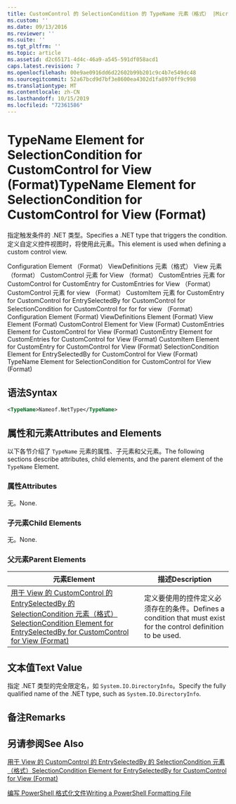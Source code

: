 ```yaml
---
title: CustomControl 的 SelectionCondition 的 TypeName 元素（格式） |Microsoft Docs
ms.custom: ''
ms.date: 09/13/2016
ms.reviewer: ''
ms.suite: ''
ms.tgt_pltfrm: ''
ms.topic: article
ms.assetid: d2c65171-4d4c-46a9-a545-591df058acd1
caps.latest.revision: 7
ms.openlocfilehash: 00e9ae0916dd6d22602b99b201c9c4b7e549dc48
ms.sourcegitcommit: 52a67bcd9d7bf3e8600ea4302d1fa8970ff9c998
ms.translationtype: MT
ms.contentlocale: zh-CN
ms.lasthandoff: 10/15/2019
ms.locfileid: "72361586"
---
```

# <a name="typename-element-for-selectioncondition-for-customcontrol-for-view--format"></a><span data-ttu-id="ae1a3-102">TypeName Element for SelectionCondition for CustomControl for View (Format)</span><span class="sxs-lookup"><span data-stu-id="ae1a3-102">TypeName Element for SelectionCondition for CustomControl for View  (Format)</span></span>

<span data-ttu-id="ae1a3-103">指定触发条件的 .NET 类型。</span><span class="sxs-lookup"><span data-stu-id="ae1a3-103">Specifies a .NET type that triggers the condition.</span></span> <span data-ttu-id="ae1a3-104">定义自定义控件视图时，将使用此元素。</span><span class="sxs-lookup"><span data-stu-id="ae1a3-104">This element is used when defining a custom control view.</span></span>

<span data-ttu-id="ae1a3-105">Configuration Element （Format） ViewDefinitions 元素（格式） View 元素（format） CustomControl 元素 for View （format） CustomEntries 元素 for CustomControl for CustomEntry for CustomEntries for View （Format） CustomControl 元素 for view （Format） CustomItem 元素 for CustomEntry for CustomControl for EntrySelectedBy for CustomControl for SelectionCondition for CustomControl for for for view （Format）</span><span class="sxs-lookup"><span data-stu-id="ae1a3-105">Configuration Element (Format) ViewDefinitions Element (Format) View Element (Format) CustomControl Element for View (Format) CustomEntries Element for CustomControl for View (Format) CustomEntry Element for CustomEntries for CustomControl for View (Format) CustomItem Element for CustomEntry for CustomControl for View (Format) SelectionCondition Element for EntrySelectedBy for CustomControl for View (Format) TypeName Element for SelectionCondition for CustomControl for View  (Format)</span></span>

## <a name="syntax"></a><span data-ttu-id="ae1a3-106">语法</span><span class="sxs-lookup"><span data-stu-id="ae1a3-106">Syntax</span></span>

```xml
<TypeName>Nameof.NetType</TypeName>

```

## <a name="attributes-and-elements"></a><span data-ttu-id="ae1a3-107">属性和元素</span><span class="sxs-lookup"><span data-stu-id="ae1a3-107">Attributes and Elements</span></span>

<span data-ttu-id="ae1a3-108">以下各节介绍了 `TypeName` 元素的属性、子元素和父元素。</span><span class="sxs-lookup"><span data-stu-id="ae1a3-108">The following sections describe attributes, child elements, and the parent element of the `TypeName` Element.</span></span>

### <a name="attributes"></a><span data-ttu-id="ae1a3-109">属性</span><span class="sxs-lookup"><span data-stu-id="ae1a3-109">Attributes</span></span>

<span data-ttu-id="ae1a3-110">无。</span><span class="sxs-lookup"><span data-stu-id="ae1a3-110">None.</span></span>

### <a name="child-elements"></a><span data-ttu-id="ae1a3-111">子元素</span><span class="sxs-lookup"><span data-stu-id="ae1a3-111">Child Elements</span></span>

<span data-ttu-id="ae1a3-112">无。</span><span class="sxs-lookup"><span data-stu-id="ae1a3-112">None.</span></span>

### <a name="parent-elements"></a><span data-ttu-id="ae1a3-113">父元素</span><span class="sxs-lookup"><span data-stu-id="ae1a3-113">Parent Elements</span></span>

|<span data-ttu-id="ae1a3-114">元素</span><span class="sxs-lookup"><span data-stu-id="ae1a3-114">Element</span></span>|<span data-ttu-id="ae1a3-115">描述</span><span class="sxs-lookup"><span data-stu-id="ae1a3-115">Description</span></span>|
|-------------|-----------------|
|[<span data-ttu-id="ae1a3-116">用于 View 的 CustomControl 的 EntrySelectedBy 的 SelectionCondition 元素（格式）</span><span class="sxs-lookup"><span data-stu-id="ae1a3-116">SelectionCondition Element for EntrySelectedBy for CustomControl for View (Format)</span></span>](./selectioncondition-element-for-entryselectedby-for-customcontrol-format.md)|<span data-ttu-id="ae1a3-117">定义要使用的控件定义必须存在的条件。</span><span class="sxs-lookup"><span data-stu-id="ae1a3-117">Defines a condition that must exist for the control definition to be used.</span></span>|

## <a name="text-value"></a><span data-ttu-id="ae1a3-118">文本值</span><span class="sxs-lookup"><span data-stu-id="ae1a3-118">Text Value</span></span>

<span data-ttu-id="ae1a3-119">指定 .NET 类型的完全限定名，如 `System.IO.DirectoryInfo`。</span><span class="sxs-lookup"><span data-stu-id="ae1a3-119">Specify the fully qualified name of the .NET type, such as `System.IO.DirectoryInfo`.</span></span>

## <a name="remarks"></a><span data-ttu-id="ae1a3-120">备注</span><span class="sxs-lookup"><span data-stu-id="ae1a3-120">Remarks</span></span>

## <a name="see-also"></a><span data-ttu-id="ae1a3-121">另请参阅</span><span class="sxs-lookup"><span data-stu-id="ae1a3-121">See Also</span></span>

[<span data-ttu-id="ae1a3-122">用于 View 的 CustomControl 的 EntrySelectedBy 的 SelectionCondition 元素（格式）</span><span class="sxs-lookup"><span data-stu-id="ae1a3-122">SelectionCondition Element for EntrySelectedBy for CustomControl for View (Format)</span></span>](./selectioncondition-element-for-entryselectedby-for-customcontrol-format.md)

[<span data-ttu-id="ae1a3-123">编写 PowerShell 格式化文件</span><span class="sxs-lookup"><span data-stu-id="ae1a3-123">Writing a PowerShell Formatting File</span></span>](./writing-a-powershell-formatting-file.md)
